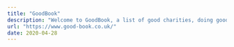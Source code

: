 ```yaml
---
title: "GoodBook"
description: "Welcome to GoodBook, a list of good charities, doing good things to help tackle the unforeseen effects of COVID-19. The charities listed here are getting little recognition and even less financial support. They are critically underfunded and they need our help. Learn. Donate. Do good."
url: "https://www.good-book.co.uk/"
date: 2020-04-28
---
```

